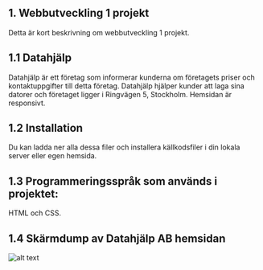 ## 1. Webbutveckling 1 projekt

Detta är kort beskrivning om webbutveckling 1 projekt.

## 1.1 Datahjälp

Datahjälp är ett företag som informerar kunderna om företagets priser och kontaktuppgifter till detta företag. Datahjälp hjälper kunder att laga sina datorer och företaget ligger i Ringvägen 5, Stockholm. Hemsidan är responsivt.

## 1.2 Installation

Du kan ladda ner alla dessa filer och installera källkodsfiler i din lokala server eller egen hemsida.

## 1.3 Programmeringsspråk som används i projektet:

HTML och CSS.

## 1.4 Skärmdump av Datahjälp AB hemsidan

![alt text](https://github.com/fadihanna123/schoolwork/blob/master/Images/screenshot.png "Screenshot av hemsidan")
